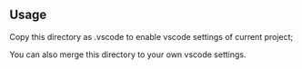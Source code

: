 ## Usage

Copy this directory as .vscode to enable vscode settings of current project;

You can also merge this directory to your own vscode settings.
